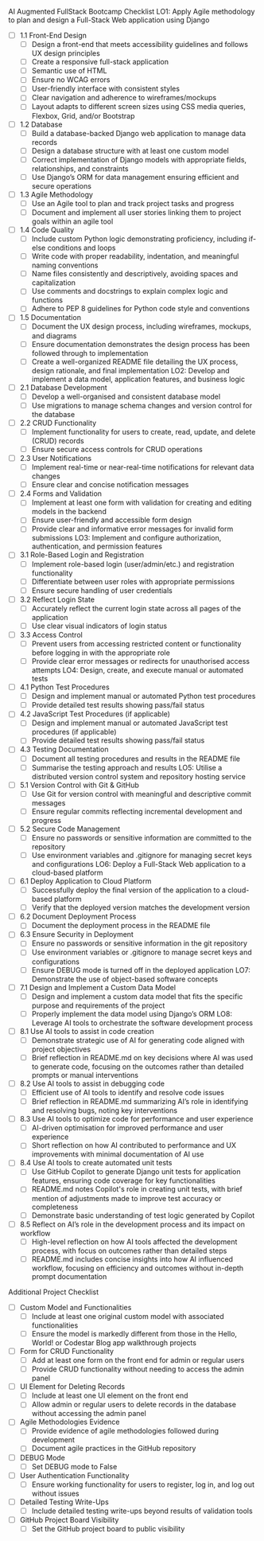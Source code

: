 AI Augmented FullStack Bootcamp Checklist
LO1: Apply Agile methodology to plan and design a Full-Stack Web application using Django
* [ ] 1.1 Front-End Design
    * [ ] Design a front-end that meets accessibility guidelines and follows UX design principles
    * [ ] Create a responsive full-stack application
    * [ ] Semantic use of HTML
    * [ ] Ensure no WCAG errors
    * [ ] User-friendly interface with consistent styles
    * [ ] Clear navigation and adherence to wireframes/mockups
    * [ ] Layout adapts to different screen sizes using CSS media queries, Flexbox, Grid, and/or Bootstrap
* [ ] 1.2 Database
    * [ ] Build a database-backed Django web application to manage data records
    * [ ] Design a database structure with at least one custom model
    * [ ] Correct implementation of Django models with appropriate fields, relationships, and constraints
    * [ ] Use Django’s ORM for data management ensuring efficient and secure operations
* [ ] 1.3 Agile Methodology
    * [ ] Use an Agile tool to plan and track project tasks and progress
    * [ ] Document and implement all user stories linking them to project goals within an agile tool
* [ ] 1.4 Code Quality
    * [ ] Include custom Python logic demonstrating proficiency, including if-else conditions and loops
    * [ ] Write code with proper readability, indentation, and meaningful naming conventions
    * [ ] Name files consistently and descriptively, avoiding spaces and capitalization
    * [ ] Use comments and docstrings to explain complex logic and functions
    * [ ] Adhere to PEP 8 guidelines for Python code style and conventions
* [ ] 1.5 Documentation
    * [ ] Document the UX design process, including wireframes, mockups, and diagrams
    * [ ] Ensure documentation demonstrates the design process has been followed through to implementation
    * [ ] Create a well-organized README file detailing the UX process, design rationale, and final implementation
LO2: Develop and implement a data model, application features, and business logic
* [ ] 2.1 Database Development
    * [ ] Develop a well-organised and consistent database model
    * [ ] Use migrations to manage schema changes and version control for the database
* [ ] 2.2 CRUD Functionality
    * [ ] Implement functionality for users to create, read, update, and delete (CRUD) records
    * [ ] Ensure secure access controls for CRUD operations
* [ ] 2.3 User Notifications
    * [ ] Implement real-time or near-real-time notifications for relevant data changes
    * [ ] Ensure clear and concise notification messages
* [ ] 2.4 Forms and Validation
    * [ ] Implement at least one form with validation for creating and editing models in the backend
    * [ ] Ensure user-friendly and accessible form design
    * [ ] Provide clear and informative error messages for invalid form submissions
LO3: Implement and configure authorization, authentication, and permission features
* [ ] 3.1 Role-Based Login and Registration
    * [ ] Implement role-based login (user/admin/etc.) and registration functionality
    * [ ] Differentiate between user roles with appropriate permissions
    * [ ] Ensure secure handling of user credentials
* [ ] 3.2 Reflect Login State
    * [ ] Accurately reflect the current login state across all pages of the application
    * [ ] Use clear visual indicators of login status
* [ ] 3.3 Access Control
    * [ ] Prevent users from accessing restricted content or functionality before logging in with the appropriate role
    * [ ] Provide clear error messages or redirects for unauthorised access attempts
LO4: Design, create, and execute manual or automated tests
* [ ] 4.1 Python Test Procedures
    * [ ] Design and implement manual or automated Python test procedures
    * [ ] Provide detailed test results showing pass/fail status
* [ ] 4.2 JavaScript Test Procedures (if applicable)
    * [ ] Design and implement manual or automated JavaScript test procedures (if applicable)
    * [ ] Provide detailed test results showing pass/fail status
* [ ] 4.3 Testing Documentation
    * [ ] Document all testing procedures and results in the README file
    * [ ] Summarise the testing approach and results
LO5: Utilise a distributed version control system and repository hosting service
* [ ] 5.1 Version Control with Git & GitHub
    * [ ] Use Git for version control with meaningful and descriptive commit messages
    * [ ] Ensure regular commits reflecting incremental development and progress
* [ ] 5.2 Secure Code Management
    * [ ] Ensure no passwords or sensitive information are committed to the repository
    * [ ] Use environment variables and .gitignore for managing secret keys and configurations
LO6: Deploy a Full-Stack Web application to a cloud-based platform
* [ ] 6.1 Deploy Application to Cloud Platform
    * [ ] Successfully deploy the final version of the application to a cloud-based platform
    * [ ] Verify that the deployed version matches the development version
* [ ] 6.2 Document Deployment Process
    * [ ] Document the deployment process in the README file
* [ ] 6.3 Ensure Security in Deployment
    * [ ] Ensure no passwords or sensitive information in the git repository
    * [ ] Use environment variables or .gitignore to manage secret keys and configurations
    * [ ] Ensure DEBUG mode is turned off in the deployed application
LO7: Demonstrate the use of object-based software concepts
* [ ] 7.1 Design and Implement a Custom Data Model
    * [ ] Design and implement a custom data model that fits the specific purpose and requirements of the project
    * [ ] Properly implement the data model using Django’s ORM
LO8: Leverage AI tools to orchestrate the software development process
* [ ] 8.1 Use AI tools to assist in code creation
    * [ ] Demonstrate strategic use of AI for generating code aligned with project objectives
    * [ ] Brief reflection in README.md on key decisions where AI was used to generate code, focusing on the outcomes rather than detailed prompts or manual interventions
* [ ] 8.2 Use AI tools to assist in debugging code
    * [ ] Efficient use of AI tools to identify and resolve code issues
    * [ ] Brief reflection in README.md summarizing AI’s role in identifying and resolving bugs, noting key interventions
* [ ] 8.3 Use AI tools to optimize code for performance and user experience
    * [ ] AI-driven optimisation for improved performance and user experience
    * [ ] Short reflection on how AI contributed to performance and UX improvements with minimal documentation of AI use
* [ ] 8.4 Use AI tools to create automated unit tests
    * [ ] Use GitHub Copilot to generate Django unit tests for application features, ensuring code coverage for key functionalities
    * [ ] README.md notes Copilot's role in creating unit tests, with brief mention of adjustments made to improve test accuracy or completeness
    * [ ] Demonstrate basic understanding of test logic generated by Copilot
* [ ] 8.5 Reflect on AI’s role in the development process and its impact on workflow
    * [ ] High-level reflection on how AI tools affected the development process, with focus on outcomes rather than detailed steps
    * [ ] README.md includes concise insights into how AI influenced workflow, focusing on efficiency and outcomes without in-depth prompt documentation

Additional Project Checklist
* [ ] Custom Model and Functionalities
    * [ ] Include at least one original custom model with associated functionalities
    * [ ] Ensure the model is markedly different from those in the Hello, World! or Codestar Blog app walkthrough projects
* [ ] Form for CRUD Functionality
    * [ ] Add at least one form on the front end for admin or regular users
    * [ ] Provide CRUD functionality without needing to access the admin panel
* [ ] UI Element for Deleting Records
    * [ ] Include at least one UI element on the front end
    * [ ] Allow admin or regular users to delete records in the database without accessing the admin panel
* [ ] Agile Methodologies Evidence
    * [ ] Provide evidence of agile methodologies followed during development
    * [ ] Document agile practices in the GitHub repository
* [ ] DEBUG Mode
    * [ ] Set DEBUG mode to False
* [ ] User Authentication Functionality
    * [ ] Ensure working functionality for users to register, log in, and log out without issues
* [ ] Detailed Testing Write-Ups
    * [ ] Include detailed testing write-ups beyond results of validation tools
* [ ] GitHub Project Board Visibility
    * [ ] Set the GitHub project board to public visibility